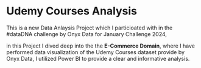 # Udemy Courses Analysis

This is a new Data Anlaysis Project which I particioated with in the #dataDNA challenge by Onyx Data for January Challenge 2024,

in this Project I dived deep into the the **E-Commerce Domain**, where I have performed data visualization of the Udemy Courses dataset provide by Onyx Data, I utilized Power BI to provide a clear and informative analysis.
